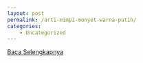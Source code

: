 ```yaml
---
layout: post
permalink: /arti-mimpi-monyet-warna-putih/
categories:
    - Uncategorized
---
```


[Baca Selengkapnya](/10)